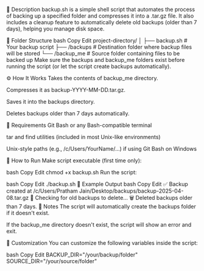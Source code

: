 📝 Description
backup.sh is a simple shell script that automates the process of backing up a specified folder and compresses it into a .tar.gz file. It also includes a cleanup feature to automatically delete old backups (older than 7 days), helping you manage disk space.

📁 Folder Structure
bash
Copy
Edit
project-directory/
│
├── backup.sh                # Your backup script
├── /backups                 # Destination folder where backup files will be stored
└── /backup_me               # Source folder containing files to be backed up
Make sure the backups and backup_me folders exist before running the script (or let the script create backups automatically).

⚙️ How It Works
Takes the contents of backup_me directory.

Compresses it as backup-YYYY-MM-DD.tar.gz.

Saves it into the backups directory.

Deletes backups older than 7 days automatically.

🧰 Requirements
Git Bash or any Bash-compatible terminal

tar and find utilities (included in most Unix-like environments)

Unix-style paths (e.g., /c/Users/YourName/...) if using Git Bash on Windows

🚀 How to Run
Make script executable (first time only):

bash
Copy
Edit
chmod +x backup.sh
Run the script:

bash
Copy
Edit
./backup.sh
🧪 Example Output
bash
Copy
Edit
✅ Backup created at /c/Users/Pratham Jain/Desktop/backups/backup-2025-04-08.tar.gz
🧽 Checking for old backups to delete...
🗑️ Deleted backups older than 7 days.
🔐 Notes
The script will automatically create the backups folder if it doesn't exist.

If the backup_me directory doesn't exist, the script will show an error and exit.

📌 Customization
You can customize the following variables inside the script:

bash
Copy
Edit
BACKUP_DIR="/your/backup/folder"
SOURCE_DIR="/your/source/folder"
